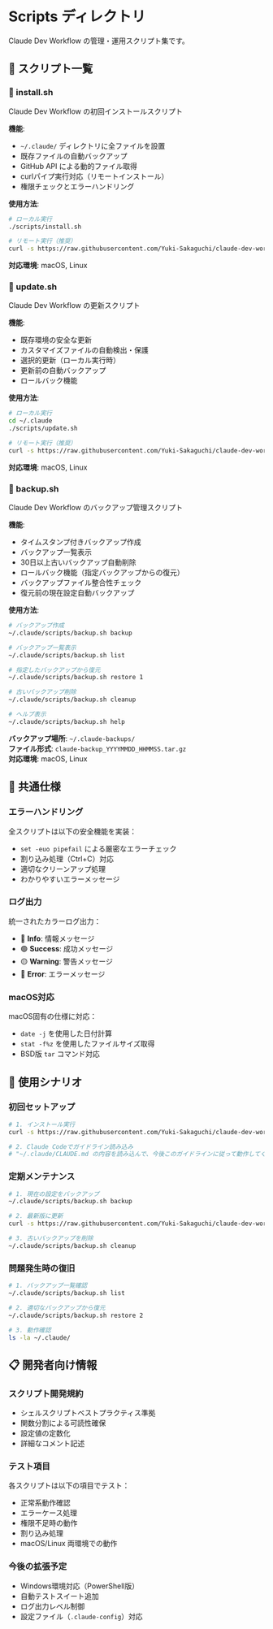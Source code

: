 # Scripts ディレクトリ

Claude Dev Workflow の管理・運用スクリプト集です。

## 📁 スクリプト一覧

### 🚀 install.sh
Claude Dev Workflow の初回インストールスクリプト

**機能**:
- `~/.claude/` ディレクトリに全ファイルを設置
- 既存ファイルの自動バックアップ
- GitHub API による動的ファイル取得
- curlパイプ実行対応（リモートインストール）
- 権限チェックとエラーハンドリング

**使用方法**:
```bash
# ローカル実行
./scripts/install.sh

# リモート実行（推奨）
curl -s https://raw.githubusercontent.com/Yuki-Sakaguchi/claude-dev-workflow/main/scripts/install.sh | bash
```

**対応環境**: macOS, Linux

### 🔄 update.sh
Claude Dev Workflow の更新スクリプト

**機能**:
- 既存環境の安全な更新
- カスタマイズファイルの自動検出・保護
- 選択的更新（ローカル実行時）
- 更新前の自動バックアップ
- ロールバック機能

**使用方法**:
```bash
# ローカル実行
cd ~/.claude
./scripts/update.sh

# リモート実行（推奨）
curl -s https://raw.githubusercontent.com/Yuki-Sakaguchi/claude-dev-workflow/main/scripts/update.sh | bash
```

**対応環境**: macOS, Linux

### 💾 backup.sh
Claude Dev Workflow のバックアップ管理スクリプト

**機能**:
- タイムスタンプ付きバックアップ作成
- バックアップ一覧表示
- 30日以上古いバックアップ自動削除
- ロールバック機能（指定バックアップからの復元）
- バックアップファイル整合性チェック
- 復元前の現在設定自動バックアップ

**使用方法**:
```bash
# バックアップ作成
~/.claude/scripts/backup.sh backup

# バックアップ一覧表示
~/.claude/scripts/backup.sh list

# 指定したバックアップから復元
~/.claude/scripts/backup.sh restore 1

# 古いバックアップ削除
~/.claude/scripts/backup.sh cleanup

# ヘルプ表示
~/.claude/scripts/backup.sh help
```

**バックアップ場所**: `~/.claude-backups/`  
**ファイル形式**: `claude-backup_YYYYMMDD_HHMMSS.tar.gz`  
**対応環境**: macOS, Linux

## 🔧 共通仕様

### エラーハンドリング
全スクリプトは以下の安全機能を実装：
- `set -euo pipefail` による厳密なエラーチェック
- 割り込み処理（Ctrl+C）対応
- 適切なクリーンアップ処理
- わかりやすいエラーメッセージ

### ログ出力
統一されたカラーログ出力：
- 🔵 **Info**: 情報メッセージ
- 🟢 **Success**: 成功メッセージ  
- 🟡 **Warning**: 警告メッセージ
- 🔴 **Error**: エラーメッセージ

### macOS対応
macOS固有の仕様に対応：
- `date -j` を使用した日付計算
- `stat -f%z` を使用したファイルサイズ取得
- BSD版 `tar` コマンド対応

## 🚀 使用シナリオ

### 初回セットアップ
```bash
# 1. インストール実行
curl -s https://raw.githubusercontent.com/Yuki-Sakaguchi/claude-dev-workflow/main/scripts/install.sh | bash

# 2. Claude Codeでガイドライン読み込み
# "~/.claude/CLAUDE.md の内容を読み込んで、今後このガイドラインに従って動作してください"
```

### 定期メンテナンス
```bash
# 1. 現在の設定をバックアップ
~/.claude/scripts/backup.sh backup

# 2. 最新版に更新
curl -s https://raw.githubusercontent.com/Yuki-Sakaguchi/claude-dev-workflow/main/scripts/update.sh | bash

# 3. 古いバックアップを削除
~/.claude/scripts/backup.sh cleanup
```

### 問題発生時の復旧
```bash
# 1. バックアップ一覧確認
~/.claude/scripts/backup.sh list

# 2. 適切なバックアップから復元
~/.claude/scripts/backup.sh restore 2

# 3. 動作確認
ls -la ~/.claude/
```

## 📋 開発者向け情報

### スクリプト開発規約
- シェルスクリプトベストプラクティス準拠
- 関数分割による可読性確保
- 設定値の定数化
- 詳細なコメント記述

### テスト項目
各スクリプトは以下の項目でテスト：
- 正常系動作確認
- エラーケース処理
- 権限不足時の動作
- 割り込み処理
- macOS/Linux 両環境での動作

### 今後の拡張予定
- Windows環境対応（PowerShell版）
- 自動テストスイート追加
- ログ出力レベル制御
- 設定ファイル（`.claude-config`）対応